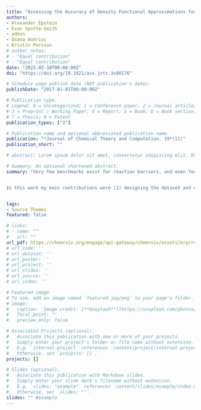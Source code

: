 ```yaml
---
title: "Assessing the Accuracy of Density Functional Approximations for Predicting Hydrolysis Reaction Kinetics"
authors:
- Alexander Epstein
- Evan Spotte-Smith
- admin
- Oxana Andriuc
- Kristin Persson
# author_notes:
# - "Equal contribution"
# - "Equal contribution"
date: "2023-02-10T00:00:00Z"
doi: "https://doi.org/10.1021/acs.jctc.3c00176"

# Schedule page publish date (NOT publication's date).
publishDate: "2017-01-01T00:00:00Z"

# Publication type.
# Legend: 0 = Uncategorized; 1 = Conference paper; 2 = Journal article;
# 3 = Preprint / Working Paper; 4 = Report; 5 = Book; 6 = Book section;
# 7 = Thesis; 8 = Patent
publication_types: ["2"]

# Publication name and optional abbreviated publication name.
publication: "*Journal of Chemical Theory and Computation, 19*(11)"
publication_short: ""

# abstract: Lorem ipsum dolor sit amet, consectetur adipiscing elit. Duis posuere tellus ac convallis placerat. Proin tincidunt magna sed ex sollicitudin condimentum. Sed ac faucibus dolor, scelerisque sollicitudin nisi. Cras purus urna, suscipit quis sapien eu, pulvinar tempor diam. Quisque risus orci, mollis id ante sit amet, gravida egestas nisl. Sed ac tempus magna. Proin in dui enim. Donec condimentum, sem id dapibus fringilla, tellus enim condimentum arcu, nec volutpat est felis vel metus. Vestibulum sit amet erat at nulla eleifend gravida.

# Summary. An optional shortened abstract.
summary: "Very few benchmarks exist for reaction barriers, and even fewer exist for reaction barriers for hydrolysis reactions. In this work we develop a dataset of 36 chemically diverse hydrolysis transition state barrier heights at CCSD(T)/CBS level of theory. We then benchmark 63 density functionals on these reactions to determine the best functionals for the prediction of transition state energy.


In this work my main contributions were (1) designing the dataset and choosing reactions to fully capture the diverse space of hydrolysis reactions, (2) establishing theoretical methodology for the calculation of CCSD(T)/CBS level of theory, and (3) statistical analysis of the results."


tags:
- Source Themes
featured: false

# links:
# - name: ""
#   url: ""
url_pdf: https://chemrxiv.org/engage/api-gateway/chemrxiv/assets/orp/resource/item/63e3d97b3067856f18bb18d0/original/assessing-the-accuracy-of-density-functional-approximations-for-predicting-hydrolysis-reaction-kinetics.pdf
# url_code: ''
# url_dataset: ''
# url_poster: ''
# url_project: ''
# url_slides: ''
# url_source: ''
# url_video: ''

# Featured image
# To use, add an image named `featured.jpg/png` to your page's folder. 
# image:
#   caption: 'Image credit: [**Unsplash**](https://unsplash.com/photos/jdD8gXaTZsc)'
#   focal_point: ""
#   preview_only: false

# Associated Projects (optional).
#   Associate this publication with one or more of your projects.
#   Simply enter your project's folder or file name without extension.
#   E.g. `internal-project` references `content/project/internal-project/index.md`.
#   Otherwise, set `projects: []`.
projects: []

# Slides (optional).
#   Associate this publication with Markdown slides.
#   Simply enter your slide deck's filename without extension.
#   E.g. `slides: "example"` references `content/slides/example/index.md`.
#   Otherwise, set `slides: ""`.
slides: "" #example
---
```


<!-- {{% callout note %}}
Click the *Cite* button above to demo the feature to enable visitors to import publication metadata into their reference management software.
{{% /callout %}}

{{% callout note %}}
Create your slides in Markdown - click the *Slides* button to check out the example.
{{% /callout %}}

Supplementary notes can be added here, including [code, math, and images](https://wowchemy.com/docs/writing-markdown-latex/). -->
